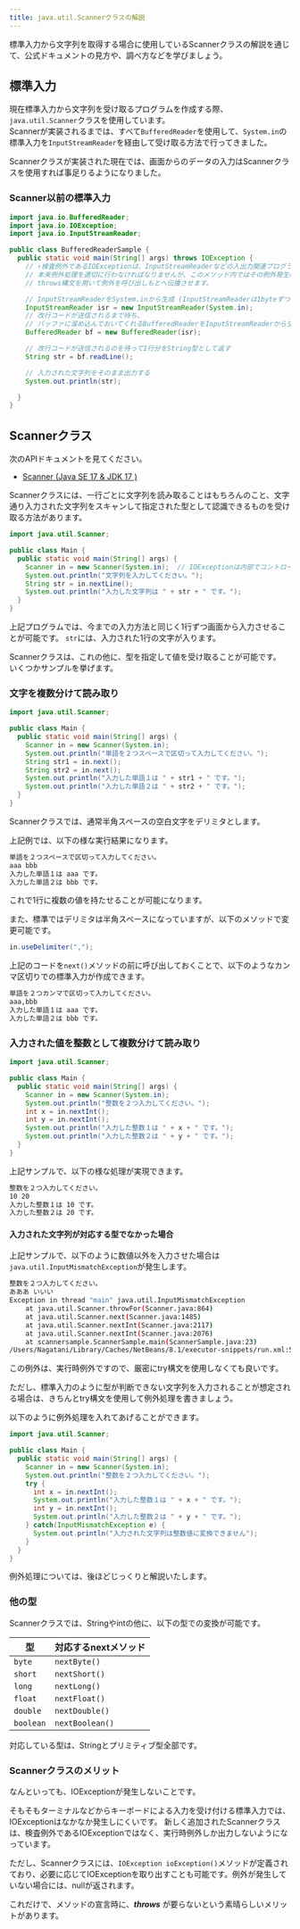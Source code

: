 ```yaml
---
title: java.util.Scannerクラスの解説
---
```


標準入力から文字列を取得する場合に使用しているScannerクラスの解説を通じて、公式ドキュメントの見方や、調べ方などを学びましょう。

## 標準入力

現在標準入力から文字列を受け取るプログラムを作成する際、`java.util.Scanner`クラスを使用しています。  
Scannerが実装されるまでは、すべて`BufferedReader`を使用して、`System.in`の標準入力を`InputStreamReader`を経由して受け取る方法で行ってきました。

Scannerクラスが実装された現在では、画面からのデータの入力はScannerクラスを使用すれば事足りるようになりました。

### Scanner以前の標準入力

```java
import java.io.BufferedReader;
import java.io.IOException;
import java.io.InputStreamReader;

public class BufferedReaderSample {
  public static void main(String[] args) throws IOException {
    // ↑検査例外であるIOExceptionは、InputStreamReaderなどの入出力関連プログラムで発生します。
    // 本来例外処理を適切に行わなければなりませんが、このメソッド内ではその例外発生時に対処できないため
    // throws構文を用いて例外を呼び出しもとへ伝播させます。

    // InputStreamReaderをSystem.inから生成 (InputStreamReaderは1byteずつ順次読み込み)
    InputStreamReader isr = new InputStreamReader(System.in);
    // 改行コードが送信されるまで待ち、
    // バッファに溜め込んでおいてくれるBufferedReaderをInputStreamReaderから生成
    BufferedReader bf = new BufferedReader(isr);

    // 改行コードが送信されるのを待って1行分をString型として返す
    String str = bf.readLine();

    // 入力された文字列をそのまま出力する
    System.out.println(str);

  }
}
```

## Scannerクラス

次のAPIドキュメントを見てください。

- <a href="https://docs.oracle.com/javase/jp/17/docs/api/java.base/java/util/Scanner.html" target="_blank">Scanner (Java SE 17 & JDK 17 )</a>

Scannerクラスには、一行ごとに文字列を読み取ることはもちろんのこと、文字通り入力された文字列をスキャンして指定された型として認識できるものを受け取る方法があります。

```java
import java.util.Scanner;

public class Main {
  public static void main(String[] args) {
    Scanner in = new Scanner(System.in);  // IOExceptionは内部でコントロールされているため発生しない
    System.out.println("文字列を入力してください。");
    String str = in.nextLine();
    System.out.println("入力した文字列は " + str + " です。");
  }
}
```

上記プログラムでは、今までの入力方法と同じく1行ずつ画面から入力させることが可能です。 `str`には、入力された1行の文字が入ります。

Scannerクラスは、これの他に、型を指定して値を受け取ることが可能です。  
いくつかサンプルを挙げます。

### 文字を複数分けて読み取り

```java
import java.util.Scanner;

public class Main {
  public static void main(String[] args) {
    Scanner in = new Scanner(System.in);
    System.out.println("単語を２つスペースで区切って入力してください。");
    String str1 = in.next();
    String str2 = in.next();
    System.out.println("入力した単語１は " + str1 + " です。");
    System.out.println("入力した単語２は " + str2 + " です。");
  }
}
```

Scannerクラスでは、通常半角スペースの空白文字をデリミタとします。

上記例では、以下の様な実行結果になります。

```bash
単語を２つスペースで区切って入力してください。
aaa bbb
入力した単語１は aaa です。
入力した単語２は bbb です。
```

これで1行に複数の値を持たせることが可能になります。

また、標準ではデリミタは半角スペースになっていますが、以下のメソッドで変更可能です。

```java
in.useDelimiter(",");
```

上記のコードを`next()`メソッドの前に呼び出しておくことで、以下のようなカンマ区切りでの標準入力が作成できます。

```bash
単語を２つカンマで区切って入力してください。
aaa,bbb
入力した単語１は aaa です。
入力した単語２は bbb です。
```

### 入力された値を整数として複数分けて読み取り

```java
import java.util.Scanner;

public class Main {
  public static void main(String[] args) {
    Scanner in = new Scanner(System.in);
    System.out.println("整数を２つ入力してください。");
    int x = in.nextInt();
    int y = in.nextInt();
    System.out.println("入力した整数１は " + x + " です。");
    System.out.println("入力した整数２は " + y + " です。");
  }
}
```

上記サンプルで、以下の様な処理が実現できます。

```bash
整数を２つ入力してください。
10 20
入力した整数１は 10 です。
入力した整数２は 20 です。
```

#### 入力された文字列が対応する型でなかった場合

上記サンプルで、以下のように数値以外を入力させた場合は`java.util.InputMismatchException`が発生します。

```bash
整数を２つ入力してください。
あああ いいい
Exception in thread "main" java.util.InputMismatchException
	at java.util.Scanner.throwFor(Scanner.java:864)
	at java.util.Scanner.next(Scanner.java:1485)
	at java.util.Scanner.nextInt(Scanner.java:2117)
	at java.util.Scanner.nextInt(Scanner.java:2076)
	at scannersample.ScannerSample.main(ScannerSample.java:23)
/Users/Nagatani/Library/Caches/NetBeans/8.1/executor-snippets/run.xml:53: Java returned: 1
```

この例外は、実行時例外ですので、厳密にtry構文を使用しなくても良いです。

ただし、標準入力のように型が判断できない文字列を入力されることが想定される場合は、きちんとtry構文を使用して例外処理を書きましょう。

以下のように例外処理を入れてあげることができます。


```java
import java.util.Scanner;

public class Main {
  public static void main(String[] args) {
    Scanner in = new Scanner(System.in);
    System.out.println("整数を２つ入力してください。");
    try {
      int x = in.nextInt();
      System.out.println("入力した整数１は " + x + " です。");
      int y = in.nextInt();
      System.out.println("入力した整数２は " + y + " です。");
    } catch(InputMismatchException e) {
      System.out.println("入力された文字列は整数値に変換できません");
    }
  }
}
```

例外処理については、後ほどじっくりと解説いたします。

### 他の型
Scannerクラスでは、Stringやintの他に、以下の型での変換が可能です。

| 型 | 対応するnextメソッド |
|---|---|
| `byte` | `nextByte()` |
| `short` | `nextShort()` |
| `long` | `nextLong()` |
| `float` | `nextFloat()` |
| `double` | `nextDouble()` |
| `boolean` | `nextBoolean()` |

対応している型は、Stringとプリミティブ型全部です。

### Scannerクラスのメリット

なんといっても、IOExceptionが発生しないことです。

そもそもターミナルなどからキーボードによる入力を受け付ける標準入力では、IOExceptionはなかなか発生しにくいです。
新しく追加されたScannerクラスは、検査例外であるIOExceptionではなく、実行時例外しか出力しないようになっています。

ただし、Scannerクラスには、`IOException ioException()`メソッドが定義されており、必要に応じてIOExceptionを取り出すことも可能です。例外が発生していない場合には、nullが返されます。

これだけで、メソッドの宣言時に、***throws*** が要らないという素晴らしいメリットがあります。

